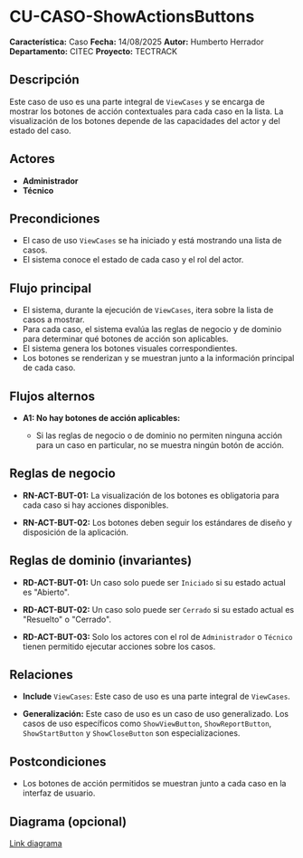 
# CU-CASO-ShowActionsButtons

**Característica:** Caso 
**Fecha:** 14/08/2025
**Autor:** Humberto Herrador
**Departamento:** CITEC
**Proyecto:** TECTRACK


## Descripción
Este caso de uso es una parte integral de `ViewCases` y se encarga de mostrar los botones de acción contextuales para cada caso en la lista. La visualización de los botones depende de las capacidades del actor y del estado del caso.

## Actores
-   **Administrador**
-   **Técnico**

## Precondiciones
-   El caso de uso `ViewCases` se ha iniciado y está mostrando una lista de casos.
-   El sistema conoce el estado de cada caso y el rol del actor.

## Flujo principal
-   El sistema, durante la ejecución de `ViewCases`, itera sobre la lista de casos a mostrar.
-   Para cada caso, el sistema evalúa las reglas de negocio y de dominio para determinar qué botones de acción son aplicables.
-   El sistema genera los botones visuales correspondientes.
-   Los botones se renderizan y se muestran junto a la información principal de cada caso.

## Flujos alternos
- **A1: No hay botones de acción aplicables:**

	-   Si las reglas de negocio o de dominio no permiten ninguna acción para un caso en particular, no se muestra ningún botón de acción.

## Reglas de negocio
-   **RN-ACT-BUT-01:** La visualización de los botones es obligatoria para cada caso si hay acciones disponibles.
    
-   **RN-ACT-BUT-02:** Los botones deben seguir los estándares de diseño y disposición de la aplicación.
## Reglas de dominio (invariantes)
-   **RD-ACT-BUT-01:** Un caso solo puede ser `Iniciado` si su estado actual es "Abierto".
    
-   **RD-ACT-BUT-02:** Un caso solo puede ser `Cerrado` si su estado actual es "Resuelto" o "Cerrado".
    
-   **RD-ACT-BUT-03:** Solo los actores con el rol de `Administrador` o `Técnico` tienen permitido ejecutar acciones sobre los casos.

## Relaciones
-   **Include** `ViewCases`: Este caso de uso es una parte integral de `ViewCases`.
    
-   **Generalización:** Este caso de uso es un caso de uso generalizado. Los casos de uso específicos como `ShowViewButton`, `ShowReportButton`, `ShowStartButton` y `ShowCloseButton` son especializaciones.

## Postcondiciones
- Los botones de acción permitidos se muestran junto a cada caso en la interfaz de usuario.

## Diagrama (opcional)
[Link diagrama](https://app.diagrams.net/#Hgrupotecun-citec-wbeto/portal-tectrack-vite/use-case-diagram/docs/casos-uso/caso/CU-CASO.drawio#%7B%22pageId%22:%2258KHKjolmZH9Jl-Zs60m%22%7D)
<!--stackedit_data:
eyJoaXN0b3J5IjpbLTcxMTk2NzM1XX0=
-->